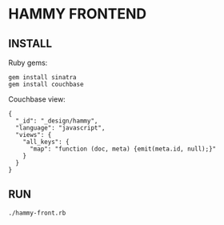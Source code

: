 HAMMY FRONTEND
==============

INSTALL
-------
Ruby gems:

    gem install sinatra
    gem install couchbase

Couchbase view:

    {
      "_id": "_design/hammy",
      "language": "javascript",
      "views": {
        "all_keys": {
          "map": "function (doc, meta) {emit(meta.id, null);}"
        }
      }
    }

RUN
---

    ./hammy-front.rb
